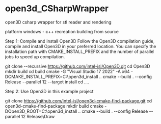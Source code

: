 # open3d_CSharpWrapper
open3D csharp wrapper for stl reader and rendering

platform windows - c++ recreation building from source

Step 1: Compile and install Open3D
Follow the Open3D compilation guide, compile and install Open3D in your preferred location. You can specify the installation path with CMAKE_INSTALL_PREFIX and the number of parallel jobs to speed up compilation.

git clone --recursive https://github.com/intel-isl/Open3D.git
cd Open3D
mkdir build
cd build
cmake -G "Visual Studio 17 2022" -A x64 -DCMAKE_INSTALL_PREFIX=C:\open3d_install ..
cmake --build . --config Release --parallel 12 --target install
cd ..\..

Step 2: Use Open3D in this example project

git clone https://github.com/intel-isl/open3d-cmake-find-package.git
cd open3d-cmake-find-package
mkdir build
cmake -DOpen3D_ROOT=C:\open3d_install ..
cmake --build . --config Release --parallel 12
Release\Draw


